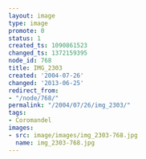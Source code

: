 ```yaml
---
layout: image
type: image
promote: 0
status: 1
created_ts: 1090861523
changed_ts: 1372159395
node_id: 768
title: IMG_2303
created: '2004-07-26'
changed: '2013-06-25'
redirect_from:
- "/node/768/"
permalink: "/2004/07/26/img_2303/"
tags:
- Coromandel
images:
- src: image/images/img_2303-768.jpg
  name: img_2303-768.jpg
---
```


